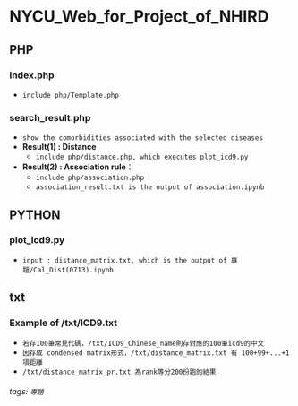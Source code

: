 # NYCU_Web_for_Project_of_NHIRD

## **PHP** 
### **index.php**
* `include php/Template.php`
### **search_result.php**
* `show the comorbidities associated with the selected diseases`
* **Result(1) : Distance**
    * `include php/distance.php, which executes plot_icd9.py`
* **Result(2) : Association rule**：
    * `include php/association.php`
    * `association_result.txt is the output of association.ipynb`
## **PYTHON** 
### **plot_icd9.py**
* `input : distance_matrix.txt, which is the output of 專題/Cal_Dist(0713).ipynb`

## **txt** 
### Example of /txt/ICD9.txt
* `若存100筆常見代碼，/txt/ICD9_Chinese_name則存對應的100筆icd9的中文`
* `因存成 condensed matrix形式，/txt/distance_matrix.txt 有 100+99+...+1 項距離`
* `/txt/distance_matrix_pr.txt 為rank等分200份跑的結果 `

###### tags: `專題`
